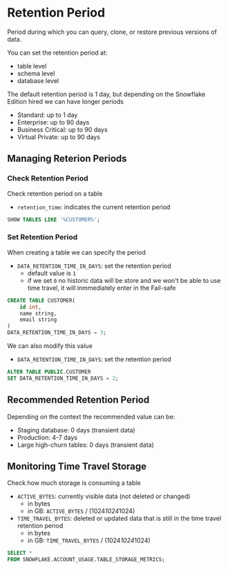 # Retention Period

Period during which you can query, clone, or restore previous versions of data.

You can set the retention period at:

- table level
- schema level
- database level

The default retention period is 1 day, but depending on the Snowflake Edition hired we can have longer periods

- Standard: up to 1 day
- Enterprise: up to 90 days
- Business Critical: up to 90 days
- Virtual Private: up to 90 days

## Managing Reterion Periods

### Check Retention Period

Check retention period on a table

- `retention_time`: indicates the current retention period

```sql
SHOW TABLES LIKE '%CUSTOMER%';
```

### Set Retention Period

When creating a table we can specify the period

- `DATA_RETENTION_TIME_IN_DAYS`: set the retention period
  - default value is `1`
  - if we set `0` no historic data will be store and we won't be able to use time travel, it will inmmediately enter in the Fail-safe

```sql
CREATE TABLE CUSTOMER(
    id int,
    name string,
    email string
)
DATA_RETENTION_TIME_IN_DAYS = 3;
```

We can also modify this value

- `DATA_RETENTION_TIME_IN_DAYS`: set the retention period

```sql
ALTER TABLE PUBLIC.CUSTOMER
SET DATA_RETENTION_TIME_IN_DAYS = 2;
```

## Recommended Retention Period

Depending on the context the recommended value can be:

- Staging database: 0 days (transient data)
- Production: 4-7 days
- Large high-churn tables: 0 days (transient data)

## Monitoring Time Travel Storage

Check how much storage is consuming a table

- `ACTIVE_BYTES`: currently visible data (not deleted or changed)
  - in bytes
  - in GB: `ACTIVE_BYTES` / (1024*1024*1024)
- `TIME_TRAVEL_BYTES`: deleted or updated data that is still in the time travel retention period
  - in bytes
  - in GB: `TIME_TRAVEL_BYTES` / (1024*1024*1024)

```sql
SELECT *
FROM SNOWFLAKE.ACCOUNT_USAGE.TABLE_STORAGE_METRICS;
```
